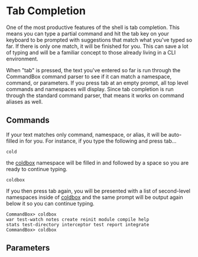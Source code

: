# Tab Completion

One of the most productive features of the shell is tab completion. This means you can type a partial command and hit the tab key on your keyboard to be prompted with suggestions that match what you've typed so far. If there is only one match, it will be finished for you. This can save a lot of typing and will be a familiar concept to those already living in a CLI environment.

When "tab" is pressed, the text you've entered so far is run through the CommandBox command parser to see if it can match a namespace, command, or parameters. If you press tab at an empty prompt, all top level commands and namespaces will display. Since tab completion is run through the standard command parser, that means it works on command aliases as well.

## Commands
If your text matches only command, namespace, or alias, it will be auto-filled in for you. For instance, if you type the following and press tab...

```
cold
```

the [coldbox](http://apidocs.ortussolutions.com/commandbox/1.0.0/index.html?commandbox/commands/coldbox/package-summary.html) namespace will be filled in and followed by a space so you are ready to continue typing.

```
coldbox 
```

If you then press tab again, you will be presented with a list of second-level namespaces inside of [coldbox](http://apidocs.ortussolutions.com/commandbox/1.0.0/index.html?commandbox/commands/coldbox/package-summary.html) and the same prompt will be output again below it so you can continue typing.

```
CommandBox> coldbox
war test-watch notes create reinit module compile help
stats test-directory interceptor test report integrate
CommandBox> coldbox
```


## Parameters
If the parser finds a complete command, it will move on to parameter completion which is slightly more complicated since at first, there is no way to tell if you are going to named parameters, positional parameters, and/or flag. Based on what parameters you've typed so far, if any, CommandBox will do it's best to give you only relevant options. If it is unsure, it will provide you with every possibility it can think of. Don't be afraid to try pressing tab while typing parameters, you may be surprised how often we can guess where you're going!

Here is CommandBox giving every option possible for the [delete](http://apidocs.ortussolutions.com/commandbox/1.0.0/index.html?commandbox/system/commands/delete.html) command. Note, force and recurse are booleans, so they can be specified as flags.

```
CommandBox> delete
path= force= --force recurse= --recurse
```
